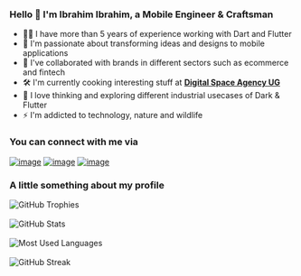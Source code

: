 ### Hello 👋 I'm Ibrahim Ibrahim, a Mobile Engineer & Craftsman

- 👷‍♂️ I have more than 5 years of experience working with Dart and Flutter
- 💙 I'm passionate about transforming ideas and designs to mobile applications
- 🤝 I've collaborated with brands in different sectors such as ecommerce and fintech
- 🛠️ I'm currently cooking interesting stuff at **[Digital Space Agency UG](http://digitalspaceagency.com/)**
- 🧠 I love thinking and exploring different industrial usecases of Dark & Flutter
- ⚡ I'm addicted to technology, nature and wildlife

<!-- ## 🛠️ Tools and Technologies

![](https://img.shields.io/badge/Dart-1967D2?style=for-the-badge&logo=dart&logoColor=white)
![](https://img.shields.io/badge/Flutter-027dfd?style=for-the-badge&logo=flutter&logoColor=white)
![](https://img.shields.io/badge/Kotlin-a020f0?style=for-the-badge&logo=kotlin&logoColor=white)
![](https://img.shields.io/badge/Markdown-000000?style=for-the-badge&logo=markdown&logoColor=white)
![](https://img.shields.io/badge/Visual_Studio_Code-264de4?style=for-the-badge&logo=Visual%20Studio%20Code&logoColor=white)
![](https://img.shields.io/badge/Git-f1502f?style=for-the-badge&logo=git&logoColor=white) -->

### You can connect with me via

<!-- [![](https://img.shields.io/badge/Twitter-@devwraithe-informational?style=flat&logo=twitter&logoColor=white&color=00acee )](https://www.twitter.com/devwraithe)
[![](https://img.shields.io/badge/LinkedIn-@ibrahimaibrahim-informational?style=flat&logo=linkedin&logoColor=white&color=0072b1 )](https://linkedin.com/in/ibrahimaibrahim)
[![](https://img.shields.io/badge/Gmail-@devwraithe-informational?style=flat&logo=gmail&logoColor=white&color=ea4335)](mailto:ibrahimibrahim851@outlook.com) -->

[![image](https://img.shields.io/badge/LinkedIn-0077B5?style=for-the-badge&logo=linkedin&logoColor=white)](https://www.linkedin.com/in/ibrahimaibrahim/)
[![image](https://img.shields.io/badge/Twitter-1DA1F2?style=for-the-badge&logo=twitter&logoColor=white)](https://www.twitter.com/devwraithe/)
[![image](https://img.shields.io/badge/Gmail-D14836?style=for-the-badge&logo=gmail&logoColor=white)](mailto:ibrahimibrahim851@outlook.com)

### A little something about my profile
![GitHub Trophies](https://github-profile-trophy.vercel.app/?username=devwraithe&theme=radical&column=4&margin-w=15&margin-h=15)
<br/><br/>
![GitHub Stats](https://github-readme-stats.vercel.app/api?username=devwraithe&theme=radical&show_icons=true)
<br/><br/>
![Most Used Languages](https://github-readme-stats.vercel.app/api/top-langs/?username=devwraithe&layout=compact&theme=radical)
<br/><br/>
![GitHub Streak](https://streak-stats.demolab.com?user=devwraithe&theme=radical&border_radius=04.5&date_format=j%20M%5B%20Y%5D)
